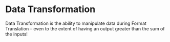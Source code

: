 # Data Transformation #

Data Transformation is the ability to manipulate data during Format Translation – even to the extent of having an output greater than the sum of the inputs!